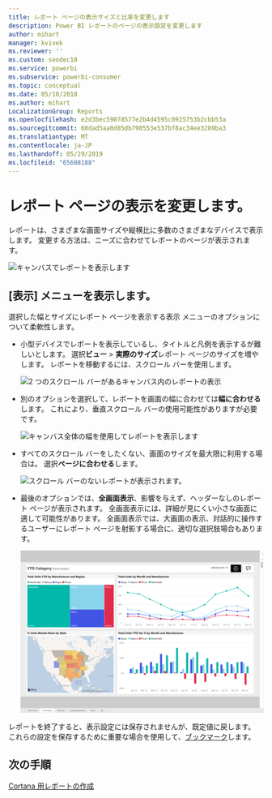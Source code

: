 ```yaml
---
title: レポート ページの表示サイズと比率を変更します
description: Power BI レポートのページの表示設定を変更します
author: mihart
manager: kvivek
ms.reviewer: ''
ms.custom: seodec18
ms.service: powerbi
ms.subservice: powerbi-consumer
ms.topic: conceptual
ms.date: 05/10/2018
ms.author: mihart
LocalizationGroup: Reports
ms.openlocfilehash: e2d3bec59078577e2b4d4595c0925753b2cbb53a
ms.sourcegitcommit: 60dad5aa0d85db790553e537bf8ac34ee3289ba3
ms.translationtype: MT
ms.contentlocale: ja-JP
ms.lasthandoff: 05/29/2019
ms.locfileid: "65608188"
---
```

# <a name="change-the-display-of-a-report-page"></a>レポート ページの表示を変更します。
レポートは、さまざまな画面サイズや縦横比に多数のさまざまなデバイスで表示します。  変更する方法は、ニーズに合わせてレポートのページが表示されます。    

![キャンバスでレポートを表示します](media/end-user-report-view/power-bi-report.png)

## <a name="explore-the-view-menu"></a>[表示] メニューを表示します。
選択した幅とサイズにレポート ページを表示する表示 メニューのオプションについて柔軟性します。

- 小型デバイスでレポートを表示しているし、タイトルと凡例を表示するが難しいとします。  選択**ビュー** > **実際のサイズ**レポート ページのサイズを増やします。 レポートを移動するには、スクロール バーを使用します。 

    ![2 つのスクロール バーがあるキャンバス内のレポートの表示](media/end-user-report-view/power-bi-actual-size-new.png)


- 別のオプションを選択して、レポートを画面の幅に合わせては**幅に合わせる**します。 これにより、垂直スクロール バーの使用可能性がありますが必要です。

  ![キャンバス全体の幅を使用してレポートを表示します](media/end-user-report-view/power-bi-fit-to-width-new.png)

- すべてのスクロール バーをしたくない、画面のサイズを最大限に利用する場合は。  選択**ページに合わせる**します。

   ![スクロール バーのないレポートが表示されます。](media/end-user-report-view/power-bi-fit-to-width.png)

   
- 最後のオプションでは、**全画面表示**、影響を与えず、ヘッダーなしのレポート ページが表示されます。 全画面表示には、詳細が見にくい小さな画面に適して可能性があります。  全画面表示では、大画面の表示、対話的に操作するユーザーにレポート ページを射影する場合に、適切な選択肢場合もあります。  

    ![レポートには、全画面表示が表示されます。](media/end-user-report-view/power-bi-full-screen.png)

レポートを終了すると、表示設定には保存されませんが、既定値に戻します。 これらの設定を保存するために重要な場合を使用して、[ブックマーク](end-user-bookmarks.md)します。 

## <a name="next-steps"></a>次の手順
[Cortana 用レポートの作成](../service-cortana-answer-cards.md)
